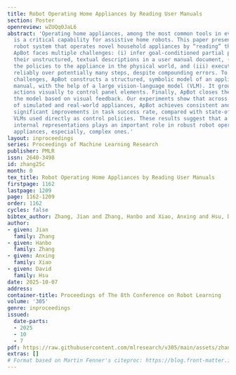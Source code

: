 ```yaml
---
title: Robot Operating Home Appliances by Reading User Manuals
section: Poster
openreview: wZUQq0JaL6
abstract: 'Operating home appliances, among the most common tools in every household,
  is a critical capability for assistive home robots. This paper presents ApBot, a
  robot system that operates novel household appliances by “reading” their user manuals.
  ApBot faces multiple challenges: (i) infer goal-conditioned partial policies from
  their unstructured, textual descriptions in a user manual document, (ii) ground
  the policies to the appliance in the physical world, and (iii) execute the policies
  reliably over potentially many steps, despite compounding errors. To tackle these
  challenges, ApBot constructs a structured, symbolic model of an appliance from its
  manual, with the help of a large vision-language model (VLM). It grounds the symbolic
  actions visually to control panel elements. Finally, ApBot closes the loop by updating
  the model based on visual feedback. Our experiments show that across a wide range
  of simulated and real-world appliances, ApBot achieves consistent and statistically
  significant improvements in task success rate, compared with state-of-the-art large
  VLMs used directly as control policies. These results suggest that a structured
  internal representations plays an important role in robust robot operation of home
  appliances, especially, complex ones.'
layout: inproceedings
series: Proceedings of Machine Learning Research
publisher: PMLR
issn: 2640-3498
id: zhang25c
month: 0
tex_title: Robot Operating Home Appliances by Reading User Manuals
firstpage: 1162
lastpage: 1209
page: 1162-1209
order: 1162
cycles: false
bibtex_author: Zhang, Jian and Zhang, Hanbo and Xiao, Anxing and Hsu, David
author:
- given: Jian
  family: Zhang
- given: Hanbo
  family: Zhang
- given: Anxing
  family: Xiao
- given: David
  family: Hsu
date: 2025-10-07
address:
container-title: Proceedings of The 8th Conference on Robot Learning
volume: '305'
genre: inproceedings
issued:
  date-parts:
  - 2025
  - 10
  - 7
pdf: https://raw.githubusercontent.com/mlresearch/v305/main/assets/zhang25c/zhang25c.pdf
extras: []
# Format based on Martin Fenner's citeproc: https://blog.front-matter.io/posts/citeproc-yaml-for-bibliographies/
---
```

